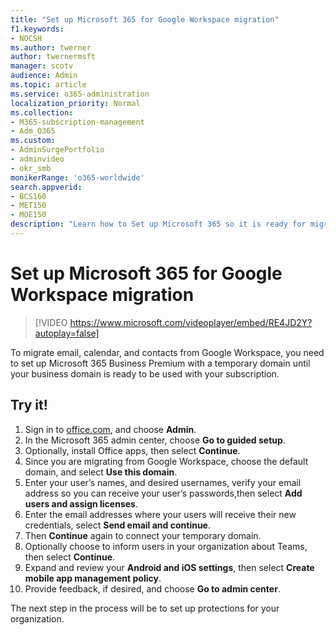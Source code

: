```yaml
---
title: "Set up Microsoft 365 for Google Workspace migration"
f1.keywords:
- NOCSH
ms.author: twerner
author: twernermsft
manager: scotv
audience: Admin
ms.topic: article
ms.service: o365-administration
localization_priority: Normal
ms.collection: 
- M365-subscription-management 
- Adm_O365
ms.custom: 
- AdminSurgePortfolio
- adminvideo
- okr_smb
monikerRange: 'o365-worldwide'
search.appverid:
- BCS160
- MET150
- MOE150
description: "Learn how to Set up Microsoft 365 so it is ready for migration from Google Workspace."
---
```


# Set up Microsoft 365 for Google Workspace migration

> [!VIDEO https://www.microsoft.com/videoplayer/embed/RE4JD2Y?autoplay=false]

To migrate email, calendar, and contacts from Google Workspace, you need to set up Microsoft 365 Business Premium with a temporary domain until your business domain is ready to be used with your subscription.

## Try it! 

1. Sign in to [office.com](https://office.com),  and choose **Admin**.
1. In the Microsoft 365 admin center, choose **Go to guided setup**. 
1. Optionally, install Office apps, then select **Continue**. 
1. Since you are migrating from Google Workspace, choose the default domain, and select **Use this domain**. 
1. Enter your user’s names, and desired usernames, verify your email address so you can receive your user’s passwords,then select **Add users and assign licenses**. 
1. Enter the email addresses where your users will receive their new credentials, select **Send email and continue**.
1. Then **Continue** again to connect your temporary domain. 
1. Optionally choose to inform users in your organization about Teams, then select **Continue**.
1. Expand and review your **Android and iOS settings**, then select **Create mobile app management policy**.
1. Provide feedback, if desired, and choose **Go to admin center**.

The next step in the process will be to set up protections for your organization.